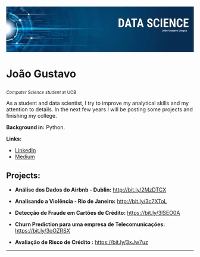 <p align="center">
  <img src="bannerDS.png" >
</p>

# João Gustavo
<sub>*Computer Science student* at UCB</sub>

As a student and data scientist, I try to improve my analytical skills and my attention to details. In the next few years I will be posting some projects and finishing my college.

**Background in:** Python.

**Links:**
* [LinkedIn](https://www.linkedin.com/in/joão-gustavo-borges-e-souza-6700451b8/)
* [Medium](https://medium.com/@joaogustavo.borges2901)

## Projects:

* **Análise dos Dados do Airbnb - Dublin:** http://bit.ly/2MzDTCX

* **Analisando a Violência - Rio de Janeiro:** http://bit.ly/3c7XToL

* **Detecção de Fraude em Cartões de Crédito:** https://bit.ly/3lSEO0A

* **Churn Prediction para uma empresa de Telecomunicações:** https://bit.ly/3oOZRSX


* **Avaliação de Risco de Crédito :** https://bit.ly/3xJw7uz
---



